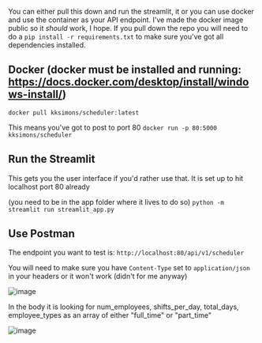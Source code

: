 You can either pull this down and run the streamlit, it or you can use docker and use the container as your API endpoint. I've made the docker image public so it _should_ work, I hope.
If you pull down the repo you will need to do a `pip install -r requirements.txt` to make sure you've got all dependencies installed.

## Docker (docker must be installed and running: https://docs.docker.com/desktop/install/windows-install/)
`docker pull kksimons/scheduler:latest`

This means you've got to post to port 80
`docker run -p 80:5000 kksimons/scheduler`

## Run the Streamlit

This gets you the user interface if you'd rather use that. It is set up to hit localhost port 80 already

(you need to be in the app folder where it lives to do so)
`python -m streamlit run streamlit_app.py`

## Use Postman
The endpoint you want to test is: `http://localhost:80/api/v1/scheduler`

You will need to make sure you have `Content-Type` set to `application/json` in your headers or it won't work (didn't for me anyway)

![image](https://github.com/user-attachments/assets/22a867d9-481e-4a0f-bae2-60a38ab871b8)

In the body it is looking for num_employees, shifts_per_day, total_days, employee_types as an array of either "full_time" or "part_time"

![image](https://github.com/user-attachments/assets/c6caeb28-a821-4e92-8cd2-5545f101b381)
